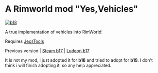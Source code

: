 # A Rimworld mod "Yes,Vehicles"
[![b18](https://img.shields.io/badge/Steam-Yes,Vehicles_b18-brightgreen.svg)](https://steamcommunity.com/sharedfiles/filedetails/?id=1395815101)

A true implementation of vehicles into RimWorld!

Requires
[JecsTools](https://github.com/jecrell/JecsTools)


Previous version |
[Steam b17](https://steamcommunity.com/sharedfiles/filedetails/?id=1082473678) |
[Ludeon b17](https://ludeon.com/forums/index.php?topic=34575.0)

It is not my mod, i just adopted it for **b18** and tried to adopt for **b19**.
I don't think i will finish adopting it, so any help appreciated.
